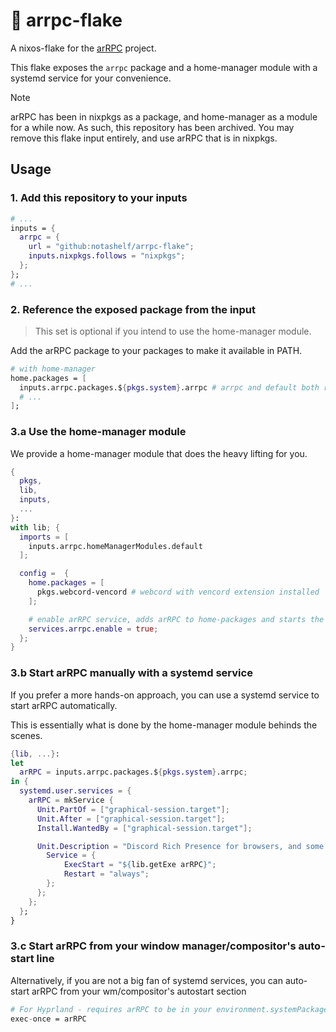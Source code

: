# 🦆 arrpc-flake

A nixos-flake for the [arRPC](https://github.com/OpenAsar/arrpc) project.

This flake exposes the `arrpc` package and a home-manager module with a systemd service for your convenience.

> [!NOTE]
> arRPC has been in nixpkgs as a package, and home-manager as a module for a while now. As such, this repository
> has been archived. You may remove this flake input entirely, and use arRPC that is in nixpkgs.

## Usage

### 1. Add this repository to your inputs

```nix
# ...
inputs = {
  arrpc = {
    url = "github:notashelf/arrpc-flake";
    inputs.nixpkgs.follows = "nixpkgs";
  };
};
# ...
```

### 2. Reference the exposed package from the input

> This set is optional if you intend to use the home-manager module.

Add the arRPC package to your packages to make it available in PATH.

```nix
# with home-manager
home.packages = [
  inputs.arrpc.packages.${pkgs.system}.arrpc # arrpc and default both refer to the same derivation
  # ...
];
```

### 3.a Use the home-manager module

We provide a home-manager module that does the heavy lifting for you.

```nix
{
  pkgs,
  lib,
  inputs,
  ...
}:
with lib; {
  imports = [
    inputs.arrpc.homeManagerModules.default
  ];

  config =  {
    home.packages = [
      pkgs.webcord-vencord # webcord with vencord extension installed
    ];

    # enable arRPC service, adds arRPC to home-packages and starts the systemd service for you
    services.arrpc.enable = true;
  };
}


```

### 3.b Start arRPC manually with a systemd service

If you prefer a more hands-on approach, you can use a systemd service to start arRPC automatically.

This is essentially what is done by the home-manager module behinds the scenes.

```nix
{lib, ...}:
let
  arRPC = inputs.arrpc.packages.${pkgs.system}.arrpc;
in {
  systemd.user.services = {
    arRPC = mkService {
      Unit.PartOf = ["graphical-session.target"];
      Unit.After = ["graphical-session.target"];
      Install.WantedBy = ["graphical-session.target"];

      Unit.Description = "Discord Rich Presence for browsers, and some custom clients";
        Service = {
            ExecStart = "${lib.getExe arRPC}";
            Restart = "always";
        };
      };
    };
  };
}
```

### 3.c Start arRPC from your window manager/compositor's auto-start line

Alternatively, if you are not a big fan of systemd services, you can auto-start arRPC from your wm/compositor's autostart section

```nix
# For Hyprland - requires arRPC to be in your environment.systemPackages or home.packages
exec-once = arRPC
```
